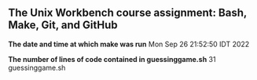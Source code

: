 ## The Unix Workbench course assignment: Bash, Make, Git, and GitHub

**The date and time at which make was run** 
Mon Sep 26 21:52:50 IDT 2022

**The number of lines of code contained in guessinggame.sh** 
      31 guessinggame.sh
